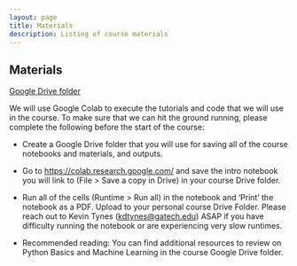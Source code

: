 ```yaml
---
layout: page
title: Materials
description: Listing of course materials
---
```


## Materials


[Google Drive folder](https://drive.google.com/drive/folders/1N8rqa3fcRQgl5CSpL7zRjxPORK5yaw-F?usp=drive_link)

We will use Google Colab to execute the tutorials and code that we will use in the course. To make sure that we can hit the ground running, please complete the following before the start of the course:

* Create a Google Drive folder that you will use for saving all of the course notebooks and materials, and outputs.

* Go to https://colab.research.google.com/ and save the intro notebook you will link to (File > Save a copy in Drive) in your course Drive folder.

* Run all of the cells (Runtime > Run all) in the notebook and ‘Print’ the notebook as a PDF. Upload to your personal course Drive Folder. Please reach out to Kevin Tynes (kdtynes@gatech.edu) ASAP if you have difficulty running the notebook or are experiencing very slow runtimes.

* Recommended reading:  You can find additional resources to review on Python Basics and Machine Learning in the course Google Drive folder.

